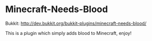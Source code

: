 Minecraft-Needs-Blood
=====================

Bukkit: http://dev.bukkit.org/bukkit-plugins/minecraft-needs-blood/

This is a plugin which simply adds blood to Minecraft, enjoy!
